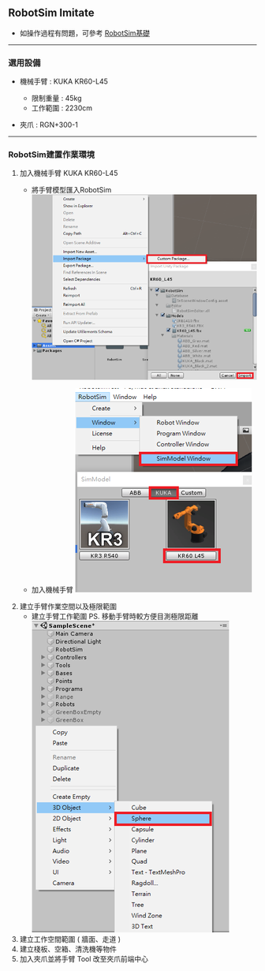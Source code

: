## RobotSim Imitate

- 如操作過程有問題，可參考 [RobotSim基礎](https://yazelin.github.io/usc2019-RobotSim/zh-tw/1RobotSimBasic.html)

---
### 選用設備

- 機械手臂 : KUKA KR60-L45
	- 限制重量 : 45kg
	- 工作範圍 : 2230cm
	
- 夾爪 : RGN+300-1

---
### RobotSim建置作業環境

1. 加入機械手臂 KUKA KR60-L45
	- 將手臂模型匯入RobotSim
		 ![Robot_Model](./image/RobotSim_Import_Model.png)
		 
	- 加入機械手臂
		![Robot_Model](./image/RobotSim_Import_Robot.png)
2. 建立手臂作業空間以及極限範圍
	- 建立手臂工作範圍      PS. 移動手臂時較方便目測極限距離
		![Robot_Model](./image/RobotSim_Add_Range_Sphere.png)
3. 建立工作空間範圍 ( 牆面、走道 )
4. 建立棧板、空箱、清洗機等物件
5. 加入夾爪並將手臂 Tool 改至夾爪前端中心
<!--stackedit_data:
eyJoaXN0b3J5IjpbLTE1NTMxMTY3NzcsLTU5OTk0MzA1NCwxND
c1MDAxMjIsODE0NzAyMTE0LC0xNDAxODM4MDI0LDE0MzgyNDU3
MTMsMTQ3NzM3NDk2OCwtNjk3MzczMDg0LC0xNDYxNTE3MjM3LD
E4NzYxODU5MDQsNTg0NzcyNTUzLDU4ODQ5Nzc0MywtMTY3OTk0
NzMyNiwzMDA2Nzg4NTMsMjg0ODg1NDE0LC0xMDk0MzYxMTc2LC
0xNzU3OTM0OTk1LDc0NTk5ODA1NSwxMTA1OTc0OF19
-->